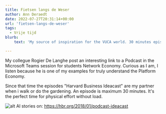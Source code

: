 ```yaml
---
title: Fietsen langs de Weser
author: Ann Deraedt
date: 2022-07-27T20:31:14+00:00
url: 'fietsen-langs-de-weser'
tags:
  - Vrije tijd
blurb:
    text: 'My source of inspiration for the VUCA world. 30 minutes episodes.'

---
```

My collegue Rogier De Langhe post an interesting link to a Podcast in the Microsoft Teams session for students Network Economy.
Curious as I am, I listen because he is one of my examples for truly understand the Platform Economy.

Since that time the episodes "Harvard Business Ideacast" are my partner when i walk or do the gardening. An episode is maximum 30 minutes. It's the perfect time for physical effort without load.

![alt](https://cdn.beta.multipass.rocks/drive/ne-kernteam/6/4/0/1ce0c6b9-45db-42c2-bca7-d91324e97455.png)
Al stories on: https://hbr.org/2018/01/podcast-ideacast
